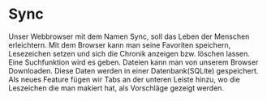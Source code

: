 # Sync
Unser Webbrowser mit dem Namen Sync, soll das Leben der Menschen erleichtern. Mit dem Browser kann man seine Favoriten speichern,
Lesezeichen setzen und sich die Chronik anzeigen bzw. löschen lassen. Eine Suchfunktion wird es geben. Dateien kann man von 
unserem Browser Downloaden. Diese Daten werden in einer Datenbank(SQLite) gespeichert. Als neues Feature fügen wir Tabs 
an der unteren Leiste hinzu, wo die Leszeichen die man makiert hat, als Vorschläge gezeigt werden.


